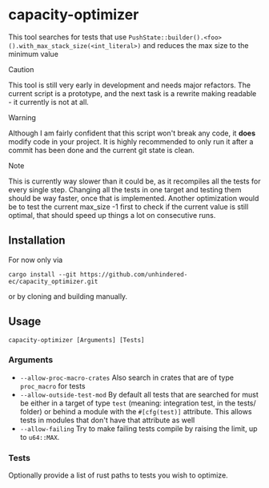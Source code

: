 # capacity-optimizer

This tool searches for tests that use `PushState::builder().<foo>().with_max_stack_size(<int_literal>)` and reduces the max size to the minimum value

> [!CAUTION]
> This tool is still very early in development and needs major refactors. The current script is a prototype, and the next task is a rewrite making readable - it currently is not at all.


> [!WARNING]
> Although I am fairly confident that this script won't break any code, it **does** modify code in your project. It is highly recommended to only run it after a commit has been done and the current git state is clean.

> [!NOTE]
> This is currently way slower than it could be, as it recompiles all the tests for every single step. Changing all the tests in one target and testing them should be way faster, once that is implemented. Another optimization would be to test the current max_size -1 first to check if the current value is still optimal, that should speed up things a lot on consecutive runs.

## Installation
For now only via
```
cargo install --git https://github.com/unhindered-ec/capacity_optimizer.git
```
or by cloning and building manually.

## Usage
```
capacity-optimizer [Arguments] [Tests]
```

### Arguments
- `--allow-proc-macro-crates` Also search in crates that are of type `proc_macro` for tests
- `--allow-outside-test-mod` By default all tests that are searched for must be either in a target of type `test` (meaning: integration test, in the tests/ folder) or behind a module with the `#[cfg(test)]` attribute. This allows tests in modules that don't have that attribute as well
- `--allow-failing` Try to make failing tests compile by raising the limit, up to `u64::MAX`.

### Tests
Optionally provide a list of rust paths to tests you wish to optimize.
